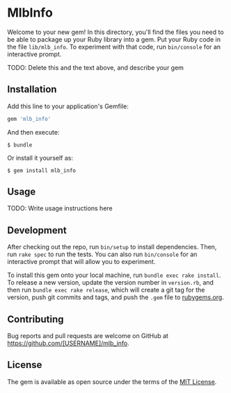 # MlbInfo

Welcome to your new gem! In this directory, you'll find the files you need to be able to package up your Ruby library into a gem. Put your Ruby code in the file `lib/mlb_info`. To experiment with that code, run `bin/console` for an interactive prompt.

TODO: Delete this and the text above, and describe your gem

## Installation

Add this line to your application's Gemfile:

```ruby
gem 'mlb_info'
```

And then execute:

    $ bundle

Or install it yourself as:

    $ gem install mlb_info

## Usage

TODO: Write usage instructions here

## Development

After checking out the repo, run `bin/setup` to install dependencies. Then, run `rake spec` to run the tests. You can also run `bin/console` for an interactive prompt that will allow you to experiment.

To install this gem onto your local machine, run `bundle exec rake install`. To release a new version, update the version number in `version.rb`, and then run `bundle exec rake release`, which will create a git tag for the version, push git commits and tags, and push the `.gem` file to [rubygems.org](https://rubygems.org).

## Contributing

Bug reports and pull requests are welcome on GitHub at https://github.com/[USERNAME]/mlb_info.

## License

The gem is available as open source under the terms of the [MIT License](https://opensource.org/licenses/MIT).
